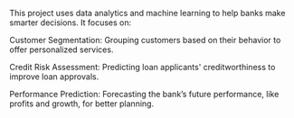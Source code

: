 This project uses data analytics and machine learning to help banks make smarter decisions. It focuses on:

Customer Segmentation: Grouping customers based on their behavior to offer personalized services.


Credit Risk Assessment: Predicting loan applicants' creditworthiness to improve loan approvals.


Performance Prediction: Forecasting the bank’s future performance, like profits and growth, for better planning.
